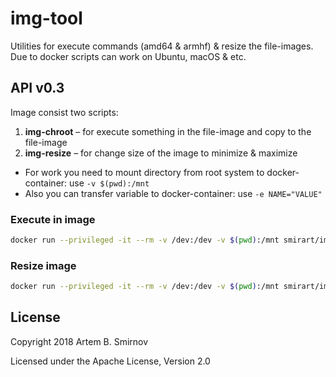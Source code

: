 # img-tool

Utilities for execute commands (amd64 &amp; armhf) &amp; resize the file-images. Due to docker scripts can work on Ubuntu, macOS & etc.

## API v0.3

Image consist two scripts:

1. **img-chroot** – for execute something in the file-image and copy to the file-image
2. **img-resize** – for change size of the image to minimize & maximize

* For work you need to mount directory from root system to docker-container: use `-v $(pwd):/mnt`
* Also you can transfer variable to docker-container: use `-e NAME="VALUE"`

### Execute in image

```bash
docker run --privileged -it --rm -v /dev:/dev -v $(pwd):/mnt smirart/img-tool:v0.3 img-chroot <IMAGE> [ exec <SCRIPT> [...] | copy <MOVE_FILE> <MOVE_TO> ]
```

### Resize image

```bash
docker run --privileged -it --rm -v /dev:/dev -v $(pwd):/mnt smirart/img-tool:v0.3 img-resize <IMAGE> [ min <FREE_SPACE> | max <FREE_SPACE> ]
```

## License

Copyright 2018 Artem B. Smirnov

Licensed under the Apache License, Version 2.0